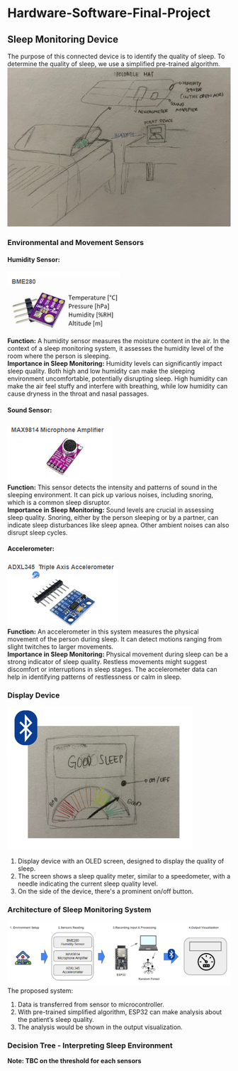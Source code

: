 # Hardware-Software-Final-Project

## Sleep Monitoring Device
The purpose of this connected device is to identify the quality of sleep. To determine the quality of sleep, we use a simplified pre-trained algorithm.
![Sketch](https://github.com/gheacs/Hardware-Software-Final-Project/blob/main/picture/Sleeping%20tracker.jpg)

### Environmental and Movement Sensors

#### Humidity Sensor:
![BME280](https://github.com/gheacs/Hardware-Software-Final-Project/blob/main/picture/BME280.png)  
**Function:** A humidity sensor measures the moisture content in the air. In the context of a sleep monitoring system, it assesses the humidity level of the room where the person is sleeping.  
**Importance in Sleep Monitoring:** Humidity levels can significantly impact sleep quality. Both high and low humidity can make the sleeping environment uncomfortable, potentially disrupting sleep. High humidity can make the air feel stuffy and interfere with breathing, while low humidity can cause dryness in the throat and nasal passages. 


#### Sound Sensor:
![Microphone Amlifier](https://github.com/gheacs/Hardware-Software-Final-Project/blob/main/picture/Microphone%20Amplifier.png)  
**Function:** This sensor detects the intensity and patterns of sound in the sleeping environment. It can pick up various noises, including snoring, which is a common sleep disruptor.  
**Importance in Sleep Monitoring:** Sound levels are crucial in assessing sleep quality. Snoring, either by the person sleeping or by a partner, can indicate sleep disturbances like sleep apnea. Other ambient noises can also disrupt sleep cycles. 

#### Accelerometer:
![Accelerometer](https://github.com/gheacs/Hardware-Software-Final-Project/blob/main/picture/Accelerometer.png)  
**Function:** An accelerometer in this system measures the physical movement of the person during sleep. It can detect motions ranging from slight twitches to larger movements.  
**Importance in Sleep Monitoring:** Physical movement during sleep can be a strong indicator of sleep quality. Restless movements might suggest discomfort or interruptions in sleep stages. The accelerometer data can help in identifying patterns of restlessness or calm in sleep.

### Display Device
![Display](https://github.com/gheacs/Hardware-Software-Final-Project/blob/main/picture/display%20device.png)    
1. Display device with an OLED screen, designed to display the quality of sleep.   
2. The screen shows a sleep quality meter, similar to a speedometer, with a needle indicating the current sleep quality level.   
3. On the side of the device, there's a prominent on/off button.

### Architecture of Sleep Monitoring System
![System](https://github.com/gheacs/Hardware-Software-Final-Project/blob/main/picture/Proposed%20Flow.png)   
The proposed system:
1. Data is transferred from sensor to microcontroller.  
2. With pre-trained simplified algorithm, ESP32 can make analysis about the patient’s sleep quality.  
3. The analysis would be shown in the output visualization.  

### Decision Tree - Interpreting Sleep Environment
**Note: TBC on the threshold for each sensors**



